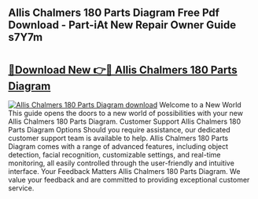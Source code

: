 ## Allis Chalmers 180 Parts Diagram Free Pdf Download - Part-iAt New Repair Owner Guide s7Y7m

# <h2><a href="http://dfhaet.blite.top/?on=Allis+Chalmers+180+Parts+Diagram">🔗Download New 👉🔴 Allis Chalmers 180 Parts Diagram</a></h2>

[![Allis Chalmers 180 Parts Diagram download](https://i.imgur.com/lujVjoI.png)](http://dfhaet.blite.top/?on=Allis+Chalmers+180+Parts+Diagram)
Welcome to a New World This guide opens the doors to a new world of possibilities with your new Allis Chalmers 180 Parts Diagram. Customer Support Allis Chalmers 180 Parts Diagram Options Should you require assistance, our dedicated customer support team is available to help. Allis Chalmers 180 Parts Diagram comes with a range of advanced features, including object detection, facial recognition, customizable settings, and real-time monitoring, all easily controlled through the user-friendly and intuitive interface. Your Feedback Matters Allis Chalmers 180 Parts Diagram. We value your feedback and are committed to providing exceptional customer service.
